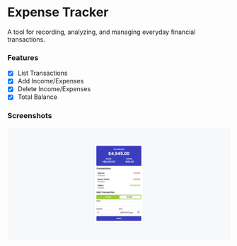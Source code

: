 # Expense Tracker

A tool for recording, analyzing, and managing everyday financial transactions.

### Features

- [x] List Transactions
- [x] Add Income/Expenses
- [x] Delete Income/Expenses
- [x] Total Balance

### Screenshots

![Expense Tracker](https://raw.githubusercontent.com/refinedguides/expense-tracker-js/main/screenshot.png)

 